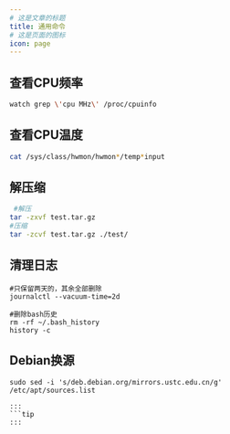 ```yaml
---
# 这是文章的标题
title: 通用命令
# 这是页面的图标
icon: page
---
```

## 查看CPU频率
```bash
watch grep \'cpu MHz\' /proc/cpuinfo
```
## 查看CPU温度
```bash
cat /sys/class/hwmon/hwmon*/temp*input
```
## 解压缩
```bash
 #解压
tar -zxvf test.tar.gz        
#压缩
tar -zcvf test.tar.gz ./test/ 
```
## 清理日志
```shell
#只保留两天的，其余全部删除
journalctl --vacuum-time=2d  

#删除bash历史
rm -rf ~/.bash_history
history -c
```
## Debian换源
```
sudo sed -i 's/deb.debian.org/mirrors.ustc.edu.cn/g' /etc/apt/sources.list
```
```tip
:::
```tip
:::